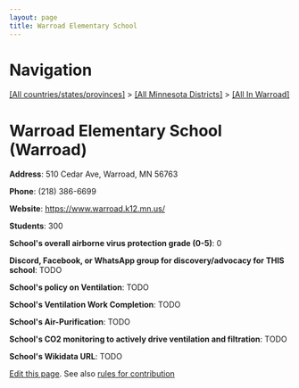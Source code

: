 ```yaml
---
layout: page
title: Warroad Elementary School
---
```

# Navigation

[[All countries/states/provinces]](../../..) > [[All Minnesota Districts]](../..) > [[All In Warroad]](..)

# Warroad Elementary School (Warroad)

**Address**: 510 Cedar Ave, Warroad, MN 56763

**Phone**: (218) 386-6699

**Website**: <https://www.warroad.k12.mn.us/>

**Students**: 300

**School's overall airborne virus protection grade (0-5)**: 0

**Discord, Facebook, or WhatsApp group for discovery/advocacy for THIS school**: TODO

**School's policy on Ventilation**: TODO

**School's Ventilation Work Completion**: TODO

**School's Air-Purification**: TODO

**School's CO2 monitoring to actively drive ventilation and filtration**: TODO

**School's Wikidata URL**: TODO


[Edit this page](https://github.com/ventilate-schools/MN/edit/main/./Warroad/Warroad_Elementary_School.md). See also [rules for contribution](../../../contribution-rules/)